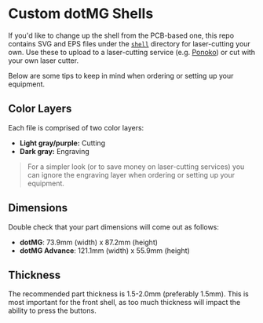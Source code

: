 # Custom dotMG Shells

If you'd like to change up the shell from the PCB-based one, this repo contains SVG and EPS files under the [`shell`](/shell) directory for laser-cutting your own. Use these to upload to a laser-cutting service (e.g. [Ponoko](https://ponoko.com)) or cut with your own laser cutter.

Below are some tips to keep in mind when ordering or setting up your equipment.

## Color Layers

Each file is comprised of two color layers:
- **Light gray/purple:** Cutting
- **Dark gray:** Engraving

> For a simpler look (or to save money on laser-cutting services) you can ignore the engraving layer when ordering or setting up your equipment.

## Dimensions

Double check that your part dimensions will come out as follows:
- **dotMG**: 73.9mm (width) x 87.2mm (height)
- **dotMG Advance**: 121.1mm (width) x 55.9mm (height)

## Thickness

The recommended part thickness is 1.5-2.0mm (preferably 1.5mm). This is most important for the front shell, as too much thickness will impact the ability to press the buttons.
